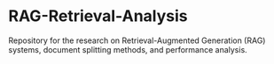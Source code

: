 # RAG-Retrieval-Analysis
Repository for the research on Retrieval-Augmented Generation (RAG) systems, document splitting methods, and performance analysis.
